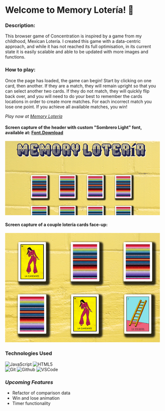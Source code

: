 # Welcome to Memory Lotería! 🎉

### **Description:**

This browser game of Concentration is inspired by a game from my childhood,
Mexican Lotería. I created this game with a data-centric approach, and while it has not reached its full
optimisation, in its current state it is easily scalable and able to be updated with more images and functions.

### **How to play:**

Once the page has loaded, the game can begin! Start by clicking on one card, then another.
If they are a match, they will remain upright so that you can select another two cards. If they do not match,
they will quickly flip back over, and you will need to do your best to remember the cards locations in order
to create more matches. For each incorrect match you lose one point. If you achieve all available matches, you win!

_*Play now at [Memory Lotería](https://sophiabanda.github.io/memory_loteria/)*_

#### Screen capture of the header with custom "Sombrero Light" font, available at: [Font.Download](https://font.download/font/sombrero#google_vignette)

![A screen capture of the loaded game; yellow brick background, several mexican blanket cards, bold mexican style font](/css/assets/site_screenshot.png 'Screen cap of Memory Loteria')

#### Screen capture of a couple lotería cards face-up:

![A screen capture of some of the available mexican lotería cards face up](/css/assets/cards_screencap.png 'Screen cap of Memory Loteria')

### **Technologies Used**

![JavaScript](https://img.shields.io/badge/-JavaScript-05122A?style=flat&logo=javascript)
![HTML5](https://img.shields.io/badge/-HTML5-05122A?style=flat&logo=html5)  
![Git](https://img.shields.io/badge/-Git-05122A?style=flat&logo=git)
![Github](https://img.shields.io/badge/-GitHub-05122A?style=flat&logo=github)
![VSCode](https://img.shields.io/badge/-VS_Code-05122A?style=flat&logo=visualstudio)

### _*Upcoming Features*_

- Refactor of comparison data
- Win and lose animation
- Timer functionality
